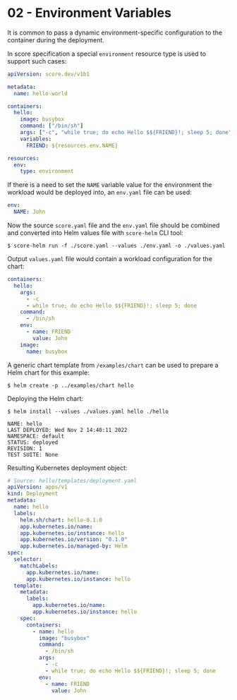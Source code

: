# 02 - Environment Variables

It is common to pass a dynamic environment-specific configuration to the container during the deployment.

In score specification a special `environment` resource type is used to support such cases:

```yaml
apiVersion: score.dev/v1b1

metadata:
  name: hello-world

containers:
  hello:
    image: busybox
    command: ["/bin/sh"]
    args: ["-c", "while true; do echo Hello $${FRIEND}!; sleep 5; done"]
    variables:
      FRIEND: ${resources.env.NAME}

resources:
  env:
    type: environment
```

If there is a need to set the `NAME` variable value for the environment the workload would be deployed into, an `env.yaml` file can be used:

```yaml
env:
  NAME: John
```

Now the source `score.yaml` file and the `env.yaml` file should be combined and converted into Helm values file with `score-helm` CLI tool:

```console
$ score-helm run -f ./score.yaml --values ./env.yaml -o ./values.yaml
```

Output `values.yaml` file would contain a workload configuration for the chart:

```yaml
containers:
  hello:
    args:
      - -c
      - while true; do echo Hello $${FRIEND}!; sleep 5; done
    command:
      - /bin/sh
    env:
      - name: FRIEND
        value: John
    image:
      name: busybox
```

A generic chart template from `/examples/chart` can be used to prepare a Helm chart for this example:

```console
$ helm create -p ../examples/chart hello
```

Deploying the Helm chart:

```console
$ helm install --values ./values.yaml hello ./hello

NAME: hello
LAST DEPLOYED: Wed Nov 2 14:40:11 2022
NAMESPACE: default
STATUS: deployed
REVISION: 1
TEST SUITE: None
```

Resulting Kubernetes deployment object:

```yaml
# Source: hello/templates/deployment.yaml
apiVersion: apps/v1
kind: Deployment
metadata:
  name: hello
  labels:
    helm.sh/chart: hello-0.1.0
    app.kubernetes.io/name: 
    app.kubernetes.io/instance: hello
    app.kubernetes.io/version: "0.1.0"
    app.kubernetes.io/managed-by: Helm
spec:
  selector:
    matchLabels:
      app.kubernetes.io/name: 
      app.kubernetes.io/instance: hello
  template:
    metadata:
      labels:
        app.kubernetes.io/name: 
        app.kubernetes.io/instance: hello
    spec:
      containers:
        - name: hello
          image: "busybox"
          command:
            - /bin/sh
          args:
            - -c
            - while true; do echo Hello $${FRIEND}!; sleep 5; done
          env:
            - name: FRIEND
              value: John
```
